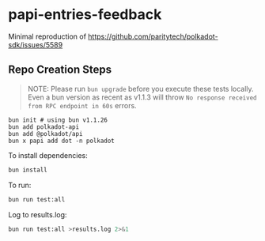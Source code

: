 # papi-entries-feedback

Minimal reproduction of https://github.com/paritytech/polkadot-sdk/issues/5589

## Repo Creation Steps

> NOTE: Please run `bun upgrade` before you execute these tests locally.  
> Even a bun version as recent as v1.1.3 will throw `No response received from RPC endpoint in 60s` errors.

```
bun init # using bun v1.1.26
bun add polkadot-api
bun add @polkadot/api
bun x papi add dot -n polkadot
```

To install dependencies:

```bash
bun install
```

To run:

```bash
bun run test:all
```

Log to results.log:

```bash
bun run test:all >results.log 2>&1
```
